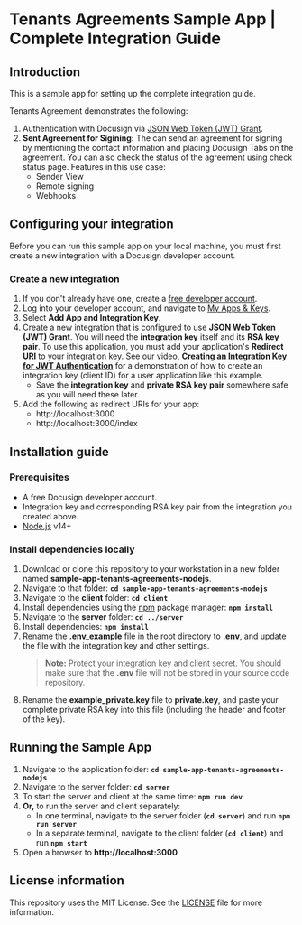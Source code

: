# Tenants Agreements Sample App | Complete Integration Guide

## Introduction

This is a sample app for setting up the complete integration guide.

Tenants Agreement demonstrates the following:

1. Authentication with Docusign via [JSON Web Token (JWT) Grant](https://developers.docusign.com/platform/auth/jwt/).
2. **Sent Agreement for Sigining:** The can send an agreement for signing by mentioning the contact information and placing Docusign Tabs on the agreement. You can also check the status of the agreement using check status page.
Features in this use case:
   - Sender View
   - Remote signing
   - Webhooks

## Configuring your integration

Before you can run this sample app on your local machine, you must first create a new integration with a Docusign developer account.

### Create a new integration

1. If you don't already have one, create a [free developer account](https://go.docusign.com/sandbox/productshot/?elqCampaignId=16535).
2. Log into your developer account, and navigate to [My Apps & Keys](https://admindemo.docusign.com/authenticate?goTo=apiIntegratorKey).
3. Select **Add App and Integration Key**.
4. Create a new integration that is configured to use **JSON Web Token (JWT) Grant**.
   You will need the **integration key** itself and its **RSA key pair**. To use this application, you must add your application's **Redirect URI** to your integration key. See our video, [**Creating an Integration Key for JWT Authentication**](https://www.youtube.com/watch?v=GgDqa7-L0yo) for a demonstration of how to create an integration key (client ID) for a user application like this example.
   - Save the **integration key** and **private RSA key pair** somewhere safe as you will need these later.
5. Add the following as redirect URIs for your app:
   - http://localhost:3000
   - http://localhost:3000/index

## Installation guide

### Prerequisites

- A free Docusign developer account.
- Integration key and corresponding RSA key pair from the integration you created above.
- [Node.js](https://nodejs.org/) v14+

### Install dependencies locally

1. Download or clone this repository to your workstation in a new folder named **sample-app-tenants-agreements-nodejs**.
2. Navigate to that folder: **`cd sample-app-tenants-agreements-nodejs`**
3. Navigate to the **client** folder: **`cd client`**
4. Install dependencies using the [npm](https://www.npmjs.com/) package manager: **`npm install`**
5. Navigate to the **server** folder: **`cd ../server`**
6. Install dependencies: **`npm install`**
7. Rename the **.env_example** file in the root directory to **.env**, and update the file with the integration key and other settings.
   > **Note:** Protect your integration key and client secret. You should make sure that the **.env** file will not be stored in your source code repository.
8. Rename the **example_private.key** file to **private.key**, and paste your complete private RSA key into this file (including the header and footer of the key).

## Running the Sample App

1. Navigate to the application folder: **`cd sample-app-tenants-agreements-nodejs`**
2. Navigate to the server folder: **`cd server`**
3. To start the server and client at the same time: **`npm run dev`**
4. **Or,** to run the server and client separately:
   - In one terminal, navigate to the server folder (**`cd server`**) and run **`npm run server`**
   - In a separate terminal, navigate to the client folder (**`cd client`**) and run **`npm start`**
5. Open a browser to **http://localhost:3000**

## License information
This repository uses the MIT License. See the [LICENSE](./LICENSE) file for more information.
